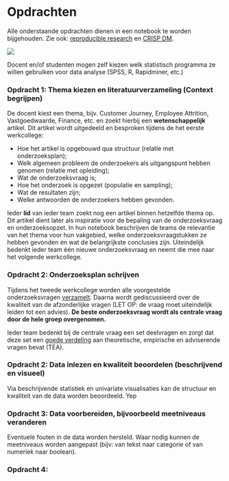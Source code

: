 # Opdrachten

Alle onderstaande opdrachten dienen in een notebook te worden bijgehouden. Zie ook: [reproducible research](https://en.wikipedia.org/wiki/Reproducibility#Reproducible_research) en [CRISP DM](https://en.wikipedia.org/wiki/Cross-industry_standard_process_for_data_mining).

![](https://www.ibm.com/support/knowledgecenter/en/SS3RA7_sub/modeler_crispdm_ddita/clementine/images/crisp_process.jpg)

Docent en/of studenten mogen zelf kiezen welk statistisch programma ze willen gebruiken voor data analyse (SPSS, R, Rapidminer, etc.)

### Opdracht 1: Thema kiezen en literatuurverzameling (Context begrijpen)
De docent kiest een thema, bijv. Customer Journey, Employee Attrition, Vastgoedwaarde, Finance, etc. en zoekt hierbij een **wetenschappelijk** artikel. Dit artikel wordt uitgedeeld en besproken tijdens de het eerste werkcollege:

+ Hoe het artikel is opgebouwd qua structuur (relatie met onderzoeksplan);
+ Welk algemeen probleem de onderzoekers als uitgangspunt hebben genomen (relatie met opleiding);
+ Wat de onderzoeksvraag is;
+ Hoe het onderzoek is opgezet (populatie en sampling);
+ Wat de resultaten zijn;
+ Welke antwoorden de onderzoekers hebben gevonden.

Ieder **lid** van ieder team zoekt nog een artikel binnen hetzelfde thema op. Dit artikel dient later als inspiratie voor de bepaling van de onderzoeksvraag en onderzoeksopzet. In hun notebook beschrijven de teams de relevantie van het thema voor hun vakgebied, welke onderzoeksvraagstukken ze hebben gevonden en wat de belangrijkste conclusies zijn. Uiteindelijk bedenkt ieder team één nieuwe onderzoeksvraag en neemt die mee naar het volgende werkcollege.

### Opdracht 2: Onderzoeksplan schrijven
Tijdens het tweede werkcollege worden alle voorgestelde onderzoeksvragen [verzamelt](https://docs.google.com/presentation/d/e/2PACX-1vQRS-sCNh7ghQJ6_nkhKBlyktqC2UFP1iBqeK4JLQ8OilL6fpA6WGReHI5xS9gXGw_CDCJaNAPlcaw-/pub?start=false&loop=false&delayms=3000). Daarna wordt gediscussieerd over de kwaliteit van de afzonderlijke vragen (LET OP: de vraag moet uiteindelijk leiden tot een advies). **De beste onderzoeksvraag wordt als centrale vraag door de hele groep overgenomen.**

Ieder team bedenkt bij de centrale vraag een set deelvragen en zorgt dat deze set een [goede verdeling](https://docs.google.com/presentation/d/e/2PACX-1vS713PwEB3lrsXZ-jKRbBqd_p3ThnqHdr6FcEImcHsQniE3igTr2ZZg9UA2fb9-3vK9g-HpJ7oDtFLw/pub?start=false&loop=false&delayms=3000) aan theoretische, empirische en adviserende vragen bevat (TEA).

### Opdracht 2: Data inlezen en kwaliteit beoordelen (beschrijvend en visueel)
Via beschrijvende statistiek en univariate visualisaties kan de structuur en kwaliteit van de data worden beoordeeld. Yep

### Opdracht 3: Data voorbereiden, bijvoorbeeld meetniveaus veranderen
Eventuele fouten in de data worden hersteld. Waar nodig kunnen de meetniveaus worden aangepast (bijv: van tekst naar categorie of van numeriek naar boolean).

### Opdracht 4: 


